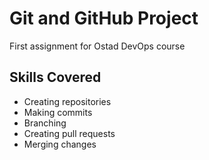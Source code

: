 # Git and GitHub Project

First assignment for Ostad DevOps course

## Skills Covered
- Creating repositories
- Making commits
- Branching
- Creating pull requests
- Merging changes